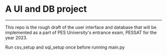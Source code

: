# A UI and DB project
--------------------------------------------------------------------------------------------------

This repo is the rough draft of the user interface and database that will be implemented as a part of PES University's entrance exam, PESSAT for the year 2023.

Run csv_setup and sql_setup once before running main.py